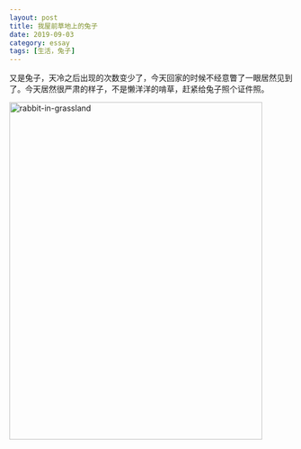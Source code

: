 ```yaml
---
layout: post
title: 我屋前草地上的兔子
date: 2019-09-03
category: essay
tags: [生活，兔子]
---
```




又是兔子，天冷之后出现的次数变少了，今天回家的时候不经意瞥了一眼居然见到了。今天居然很严肃的样子，不是懒洋洋的啃草，赶紧给兔子照个证件照。



<a href="https://www.flickr.com/photos/184889854@N06/48872141788/in/dateposted/" title="rabbit-in-grassland"><img src="https://live.staticflickr.com/65535/48872141788_2b42d871ac_k.jpg" width="450" height="600" alt="rabbit-in-grassland"></a>



